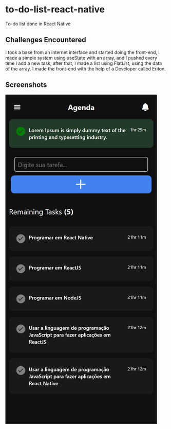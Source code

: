 # to-do-list-react-native
To-do list done in React Native

## Challenges Encountered
I took a base from an internet interface and started doing the front-end, I made a simple system using useState with an array, and I pushed every time I add a new task, after that, I made a list using FlatList, using the data of the array. I made the front-end with the help of a Developer called Eriton.

## Screenshots
![Mobile](source/assets/screenshots.png)
